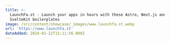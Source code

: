 ```yaml
---
title: >-
  LaunchFa.st - Launch your apps in hours with these Astro, Next.js and
  SvelteKit boilerplates
image: /src/content/showcase/_images/www.launchfa.st.webp
url: 'https://www.launchfa.st'
dateAdded: 2024-01-22T15:11:56.000Z
---
```


